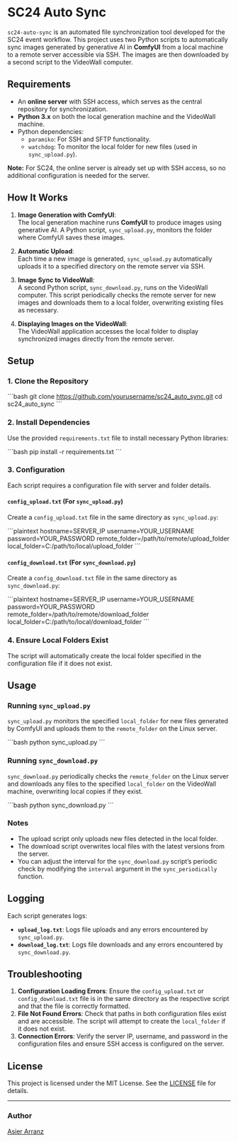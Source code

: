 # SC24 Auto Sync

`sc24-auto-sync` is an automated file synchronization tool developed for the SC24 event workflow. This project uses two Python scripts to automatically sync images generated by generative AI in **ComfyUI** from a local machine to a remote server accessible via SSH. The images are then downloaded by a second script to the VideoWall computer.

## Requirements

- An **online server** with SSH access, which serves as the central repository for synchronization.
- **Python 3.x** on both the local generation machine and the VideoWall machine.
- Python dependencies:
  - `paramiko`: For SSH and SFTP functionality.
  - `watchdog`: To monitor the local folder for new files (used in `sync_upload.py`).

**Note:** For SC24, the online server is already set up with SSH access, so no additional configuration is needed for the server.

## How It Works

1. **Image Generation with ComfyUI**:  
   The local generation machine runs **ComfyUI** to produce images using generative AI. A Python script, `sync_upload.py`, monitors the folder where ComfyUI saves these images.

2. **Automatic Upload**:  
   Each time a new image is generated, `sync_upload.py` automatically uploads it to a specified directory on the remote server via SSH.

3. **Image Sync to VideoWall**:  
   A second Python script, `sync_download.py`, runs on the VideoWall computer. This script periodically checks the remote server for new images and downloads them to a local folder, overwriting existing files as necessary.

4. **Displaying Images on the VideoWall**:  
   The VideoWall application accesses the local folder to display synchronized images directly from the remote server.

## Setup

### 1. Clone the Repository

´´´bash
git clone https://github.com/yourusername/sc24_auto_sync.git
cd sc24_auto_sync
´´´

### 2. Install Dependencies

Use the provided `requirements.txt` file to install necessary Python libraries:

´´´bash
pip install -r requirements.txt
´´´

### 3. Configuration

Each script requires a configuration file with server and folder details.

#### `config_upload.txt` (For `sync_upload.py`)

Create a `config_upload.txt` file in the same directory as `sync_upload.py`:

´´´plaintext
hostname=SERVER_IP
username=YOUR_USERNAME
password=YOUR_PASSWORD
remote_folder=/path/to/remote/upload_folder
local_folder=C:/path/to/local/upload_folder
´´´

#### `config_download.txt` (For `sync_download.py`)

Create a `config_download.txt` file in the same directory as `sync_download.py`:

´´´plaintext
hostname=SERVER_IP
username=YOUR_USERNAME
password=YOUR_PASSWORD
remote_folder=/path/to/remote/download_folder
local_folder=C:/path/to/local/download_folder
´´´

### 4. Ensure Local Folders Exist

The script will automatically create the local folder specified in the configuration file if it does not exist.

## Usage

### Running `sync_upload.py`

`sync_upload.py` monitors the specified `local_folder` for new files generated by ComfyUI and uploads them to the `remote_folder` on the Linux server.

´´´bash
python sync_upload.py
´´´

### Running `sync_download.py`

`sync_download.py` periodically checks the `remote_folder` on the Linux server and downloads any files to the specified `local_folder` on the VideoWall machine, overwriting local copies if they exist.

´´´bash
python sync_download.py
´´´

### Notes
- The upload script only uploads new files detected in the local folder.
- The download script overwrites local files with the latest versions from the server.
- You can adjust the interval for the `sync_download.py` script’s periodic check by modifying the `interval` argument in the `sync_periodically` function.

## Logging

Each script generates logs:
- **`upload_log.txt`**: Logs file uploads and any errors encountered by `sync_upload.py`.
- **`download_log.txt`**: Logs file downloads and any errors encountered by `sync_download.py`.

## Troubleshooting

1. **Configuration Loading Errors**: Ensure the `config_upload.txt` or `config_download.txt` file is in the same directory as the respective script and that the file is correctly formatted.
2. **File Not Found Errors**: Check that paths in both configuration files exist and are accessible. The script will attempt to create the `local_folder` if it does not exist.
3. **Connection Errors**: Verify the server IP, username, and password in the configuration files and ensure SSH access is configured on the server.

## License

This project is licensed under the MIT License. See the [LICENSE](LICENSE) file for details.

---

### Author
[Asier Arranz](https://github.com/asierarranz)
